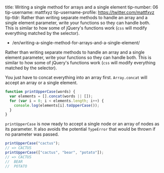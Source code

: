 title: Writing a single method for arrays and a single element
tip-number: 06
tip-username: mattfxyz
tip-username-profile: https://twitter.com/mattfxyz
tip-tldr: Rather than writing separate methods to handle an array and a single element parameter, write your functions so they can handle both. This is similar to how some of jQuery's functions work (`css` will modify everything matched by the selector).

- /en/writing-a-single-method-for-arrays-and-a-single-element/

Rather than writing separate methods to handle an array and a single element parameter, write your functions so they can handle both. This is similar to how some of jQuery's functions work (`css` will modify everything matched by the selector).

You just have to concat everything into an array first. `Array.concat` will accept an array or a single element.

```javascript
function printUpperCase(words) {
  var elements = [].concat(words || []);
  for (var i = 0; i < elements.length; i++) {
    console.log(elements[i].toUpperCase());
  }
}
```

`printUpperCase` is now ready to accept a single node or an array of nodes as its parameter. It also avoids the potential `TypeError` that would be thrown if no parameter was passed.

```javascript
printUpperCase("cactus");
// => CACTUS
printUpperCase(["cactus", "bear", "potato"]);
// => CACTUS
//  BEAR
//  POTATO
```
